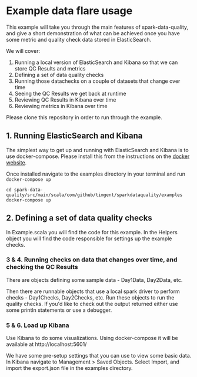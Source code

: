 # Example data flare usage
This example will take you through the main features of spark-data-quality, and give a short demonstration of what can
be achieved once you have some metric and quality check data stored in ElasticSearch.

We will cover:
1. Running a local version of ElasticSearch and Kibana so that we can store QC Results and metrics
2. Defining a set of data quality checks
3. Running those datachecks on a couple of datasets that change over time
4. Seeing the QC Results we get back at runtime
5. Reviewing QC Results in Kibana over time
6. Reviewing metrics in Kibana over time

Please clone this repository in order to run through the example.

## 1. Running ElasticSearch and Kibana
The simplest way to get up and running with ElasticSearch and Kibana is to use docker-compose. Please install this
from the instructions on the [docker website](https://docs.docker.com/compose/install/).

Once installed navigate to the examples directory in your terminal and run `docker-compose up`
```
cd spark-data-quality/src/main/scala/com/github/timgent/sparkdataquality/examples
docker-compose up
```

## 2. Defining a set of data quality checks
In Example.scala you will find the code for this example. In the Helpers object you will find the code responsible for
settings up the example checks.

### 3 & 4. Running checks on data that changes over time, and checking the QC Results
There are objects defining some sample data - Day1Data, Day2Data, etc.

Then there are runnable objects that use a local spark driver to perform checks - Day1Checks, Day2Checks, etc. Run
these objects to run the quality checks. If you'd like to check out the output returned either use some println
statements or use a debugger.

### 5 & 6. Load up Kibana
Use Kibana to do some visualizations. Using docker-compose it will be available at http://localhost:5601/

We have some pre-setup settings that you can use to view some basic data. In Kibana navigate to Management > Saved 
Objects. Select Import, and import the export.json file in the examples directory. 